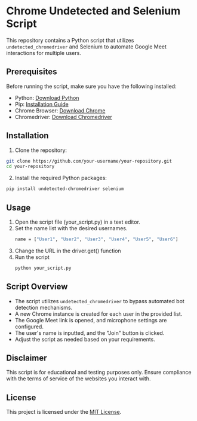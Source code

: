 # Chrome Undetected and Selenium Script

This repository contains a Python script that utilizes `undetected_chromedriver` and Selenium to automate Google Meet interactions for multiple users.

## Prerequisites

Before running the script, make sure you have the following installed:

- Python: [Download Python](https://www.python.org/downloads/)
- Pip: [Installation Guide](https://pip.pypa.io/en/stable/installation/)
- Chrome Browser: [Download Chrome](https://www.google.com/chrome/)
- Chromedriver: [Download Chromedriver](https://sites.google.com/chromium.org/driver/)

## Installation

1. Clone the repository:

```bash
git clone https://github.com/your-username/your-repository.git
cd your-repository
```
2. Install the required Python packages:
```bash
pip install undetected-chromedriver selenium
```
## Usage
1. Open the script file (your_script.py) in a text editor.
2. Set the name list with the desired usernames.
   ```bash
   name = ["User1", "User2", "User3", "User4", "User5", "User6"]
   ```
3. Change the URL in the driver.get() function
4. Run the script
   ```bash
   python your_script.py
   ```
   
## Script Overview

- The script utilizes `undetected_chromedriver` to bypass automated bot detection mechanisms.
- A new Chrome instance is created for each user in the provided list.
- The Google Meet link is opened, and microphone settings are configured.
- The user's name is inputted, and the "Join" button is clicked.
- Adjust the script as needed based on your requirements.

## Disclaimer

This script is for educational and testing purposes only. Ensure compliance with the terms of service of the websites you interact with.

## License

This project is licensed under the [MIT License](LICENSE).
